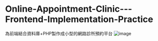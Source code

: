 # Online-Appointment-Clinic---Frontend-Implementation-Practice
為前端結合資料庫+PHP製作成小型的網路診所預約平台
![image](https://github.com/user-attachments/assets/e763a9df-dcab-47d5-a929-d18990aed4c0)
